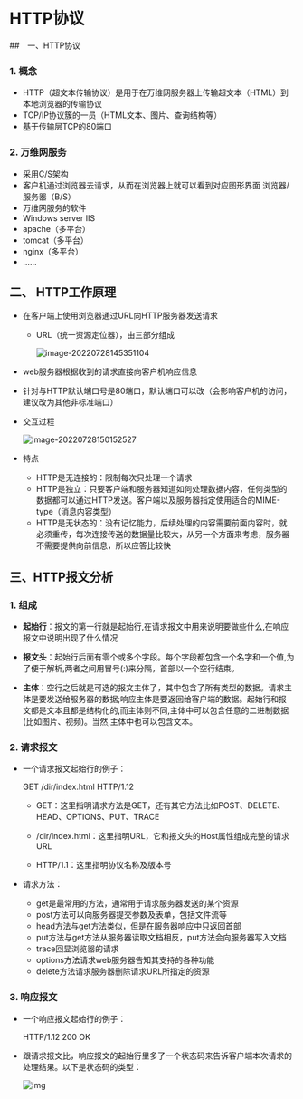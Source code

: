 # HTTP协议

##　一、HTTP协议

### 1. 概念

- HTTP（超文本传输协议）是用于在万维网服务器上传输超文本（HTML）到本地浏览器的传输协议
- TCP/IP协议簇的一员（HTML文本、图片、查询结构等）
- 基于传输层TCP的80端口

### 2. 万维网服务

- 采用C/S架构
- 客户机通过浏览器去请求，从而在浏览器上就可以看到对应图形界面  浏览器/服务器（B/S）
-  万维网服务的软件
  - Windows server IIS
  - apache（多平台）
  - tomcat（多平台）
  - nginx（多平台）
  - ……

## 二、 HTTP工作原理

- 在客户端上使用浏览器通过URL向HTTP服务器发送请求

  - URL（统一资源定位器），由三部分组成

    ![image-20220728145351104](..\..\picture\aadec86403d144d8833b2092e1b599fa.png)

- web服务器根据收到的请求直接向客户机响应信息

- 针对与HTTP默认端口号是80端口，默认端口可以改（会影响客户机的访问，建议改为其他非标准端口）

- 交互过程

  ![image-20220728150152527](..\..\picture\a8e14a6a327b4ffc9974b45116bc0561.png)

- 特点

  - HTTP是无连接的：限制每次只处理一个请求
  - HTTP是独立：只要客户端和服务器知道如何处理数据内容，任何类型的数据都可以通过HTTP发送。客户端以及服务器指定使用适合的MIME-type（消息内容类型）
  - HTTP是无状态的：没有记忆能力，后续处理的内容需要前面内容时，就必须重传，每次连接传送的数据量比较大，从另一个方面来考虑，服务器不需要提供向前信息，所以应答比较快

## 三、HTTP报文分析

### 1. 组成

- **起始行**：报文的第一行就是起始行,在请求报文中用来说明要做些什么,在响应报文中说明出现了什么情况

- **报文头**：起始行后面有零个或多个字段。每个字段都包含一个名字和一个值,为了便于解析,两者之间用冒号(:)来分隔，首部以一个空行结束。

- **主体**：空行之后就是可选的报文主体了，其中包含了所有类型的数据。请求主体是要发送给服务器的数据;响应主体是要返回给客户端的数据。起始行和报文都是文本且都是结构化的,而主体则不同,主体中可以包含任意的二进制数据(比如图片、视频)。当然,主体中也可以包含文本。

### 2. 请求报文

- 一个请求报文起始行的例子：

  GET /dir/index.html HTTP/1.12

  - GET：这里指明请求方法是GET，还有其它方法比如POST、DELETE、HEAD、OPTIONS、PUT、TRACE

  - /dir/index.html：这里指明URL，它和报文头的Host属性组成完整的请求URL

  - HTTP/1.1：这里指明协议名称及版本号

- 请求方法：

  - get是最常用的方法，通常用于请求服务器发送的某个资源
  - post方法可以向服务器提交参数及表单，包括文件流等
  - head方法与get方法类似，但是在服务器响应中只返回首部
  - put方法与get方法从服务器读取文档相反，put方法会向服务器写入文档
  - trace回显浏览器的请求
  - options方法请求web服务器告知其支持的各种功能
  - delete方法请求服务器删除请求URL所指定的资源

### 3. 响应报文

- 一个响应报文起始行的例子：

  HTTP/1.12  200  OK

- 跟请求报文比，响应报文的起始行里多了一个状态码来告诉客户端本次请求的处理结果。以下是状态码的类型：

  ![img](..\..\picture\1f1842c605aa4fe88c4dbe169d69b11b.png)



